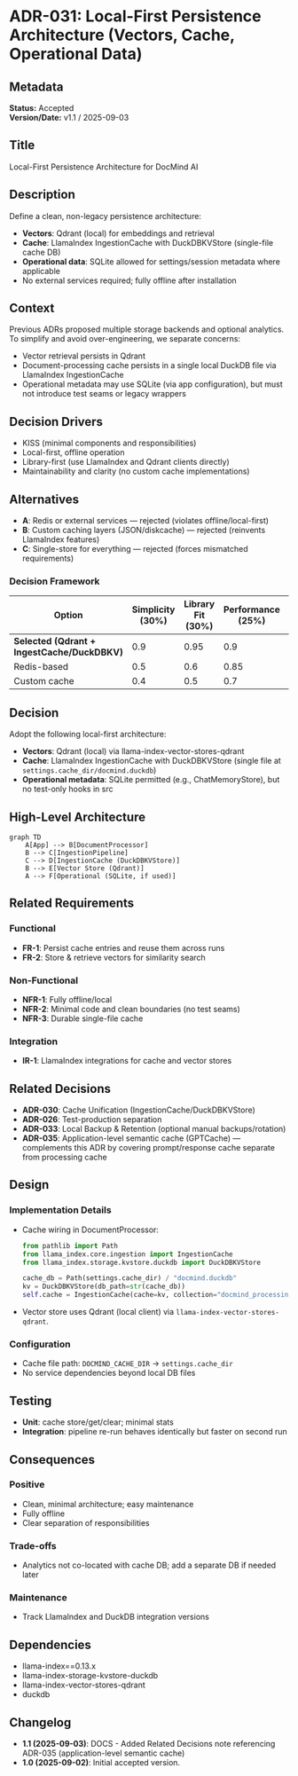 # ADR-031: Local-First Persistence Architecture (Vectors, Cache, Operational Data)

## Metadata

**Status:** Accepted  
**Version/Date:** v1.1 / 2025-09-03

## Title

Local-First Persistence Architecture for DocMind AI

## Description

Define a clean, non-legacy persistence architecture:

- **Vectors**: Qdrant (local) for embeddings and retrieval
- **Cache**: LlamaIndex IngestionCache with DuckDBKVStore (single-file cache DB)
- **Operational data**: SQLite allowed for settings/session metadata where applicable
- No external services required; fully offline after installation

## Context

Previous ADRs proposed multiple storage backends and optional analytics. To simplify and avoid over-engineering, we separate concerns:

- Vector retrieval persists in Qdrant
- Document-processing cache persists in a single local DuckDB file via LlamaIndex IngestionCache
- Operational metadata may use SQLite (via app configuration), but must not introduce test seams or legacy wrappers

## Decision Drivers

- KISS (minimal components and responsibilities)
- Local-first, offline operation
- Library-first (use LlamaIndex and Qdrant clients directly)
- Maintainability and clarity (no custom cache implementations)

## Alternatives

- **A**: Redis or external services — rejected (violates offline/local-first)
- **B**: Custom caching layers (JSON/diskcache) — rejected (reinvents LlamaIndex features)
- **C**: Single-store for everything — rejected (forces mismatched requirements)

### Decision Framework

| Option | Simplicity (30%) | Library Fit (30%) | Performance (25%) | Maintainability (15%) | Total |
|-------|-------------------|-------------------|-------------------|-----------------------|-------|
| **Selected (Qdrant + IngestCache/DuckDBKV)** | 0.9 | 0.95 | 0.9 | 0.95 | 0.92 |
| Redis-based | 0.5 | 0.6 | 0.85 | 0.7 | 0.64 |
| Custom cache | 0.4 | 0.5 | 0.7 | 0.4 | 0.51 |

## Decision

Adopt the following local-first architecture:

- **Vectors**: Qdrant (local) via llama-index-vector-stores-qdrant
- **Cache**: LlamaIndex IngestionCache with DuckDBKVStore (single file at `settings.cache_dir/docmind.duckdb`)
- **Operational metadata**: SQLite permitted (e.g., ChatMemoryStore), but no test-only hooks in src

## High-Level Architecture

```mermaid
graph TD
    A[App] --> B[DocumentProcessor]
    B --> C[IngestionPipeline]
    C --> D[IngestionCache (DuckDBKVStore)]
    B --> E[Vector Store (Qdrant)]
    A --> F[Operational (SQLite, if used)]
```

## Related Requirements

### Functional

- **FR-1**: Persist cache entries and reuse them across runs
- **FR-2**: Store & retrieve vectors for similarity search

### Non-Functional

- **NFR-1**: Fully offline/local
- **NFR-2**: Minimal code and clean boundaries (no test seams)
- **NFR-3**: Durable single-file cache

### Integration

- **IR-1**: LlamaIndex integrations for cache and vector stores

## Related Decisions

- **ADR-030**: Cache Unification (IngestionCache/DuckDBKVStore)
- **ADR-026**: Test-production separation
- **ADR-033**: Local Backup & Retention (optional manual backups/rotation)
- **ADR-035**: Application-level semantic cache (GPTCache) — complements this ADR by covering prompt/response cache separate from processing cache

## Design

### Implementation Details

- Cache wiring in DocumentProcessor:

  ```python
  from pathlib import Path
  from llama_index.core.ingestion import IngestionCache
  from llama_index.storage.kvstore.duckdb import DuckDBKVStore

  cache_db = Path(settings.cache_dir) / "docmind.duckdb"
  kv = DuckDBKVStore(db_path=str(cache_db))
  self.cache = IngestionCache(cache=kv, collection="docmind_processing")
  ```

- Vector store uses Qdrant (local client) via `llama-index-vector-stores-qdrant`.

### Configuration

- Cache file path: `DOCMIND_CACHE_DIR` → `settings.cache_dir`
- No service dependencies beyond local DB files

## Testing

- **Unit**: cache store/get/clear; minimal stats
- **Integration**: pipeline re-run behaves identically but faster on second run

## Consequences

### Positive

- Clean, minimal architecture; easy maintenance
- Fully offline
- Clear separation of responsibilities

### Trade-offs

- Analytics not co-located with cache DB; add a separate DB if needed later

### Maintenance

- Track LlamaIndex and DuckDB integration versions

## Dependencies

- llama-index==0.13.x
- llama-index-storage-kvstore-duckdb
- llama-index-vector-stores-qdrant
- duckdb

## Changelog

- **1.1 (2025-09-03)**: DOCS - Added Related Decisions note referencing ADR-035 (application-level semantic cache)
- **1.0 (2025-09-02)**: Initial accepted version.
